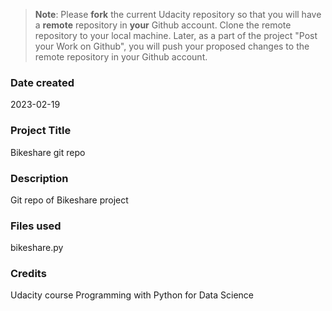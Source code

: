 >**Note**: Please **fork** the current Udacity repository so that you will have a **remote** repository in **your** Github account. Clone the remote repository to your local machine. Later, as a part of the project "Post your Work on Github", you will push your proposed changes to the remote repository in your Github account.

### Date created
2023-02-19

### Project Title
Bikeshare git repo

### Description
Git repo of Bikeshare project

### Files used
bikeshare.py

### Credits
Udacity course Programming with Python for Data Science

